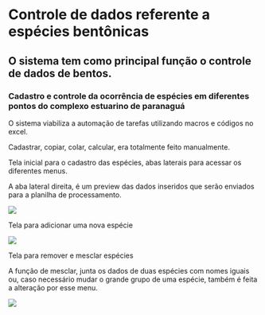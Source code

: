 # Controle de dados referente a espécies bentônicas

## O sistema tem como principal função o controle de dados de bentos.

### Cadastro e controle da ocorrência de espécies em diferentes pontos do complexo estuarino de paranaguá

<p>O sistema viabiliza a automação de tarefas utilizando macros e códigos no excel.<p/>

Cadastrar, copiar, colar, calcular, era totalmente feito manualmente.<br/>
<p>Tela inicial para o cadastro das espécies, abas laterais para acessar os diferentes menus.</p>
<p>A aba lateral direita, é um preview das dados inseridos que serão enviados para a planilha de processamento.</p>
<img src="https://github.com/diogo-luiz/formulario_bentos/assets/110983855/67590dd7-8c08-47ec-b286-208b563b009a">
<p>Tela para adicionar uma nova espécie</p>
<img src="https://github.com/diogo-luiz/formulario_bentos/assets/110983855/038f6d84-1164-4ddd-a9c2-f5e6748cd94e">
<p>Tela para remover e mesclar espécies</p>
<p>A função de mesclar, junta os dados de duas espécies com nomes iguais ou, caso necessário mudar o grande grupo de uma espécie, também é feita a alteração por esse menu. </p>
<img src="https://github.com/diogo-luiz/formulario_bentos/assets/110983855/5509440f-4907-4fd6-8bf2-8875b7694cdd">
